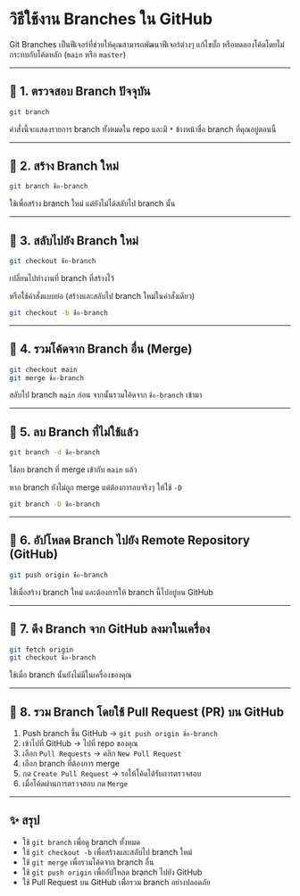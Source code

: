 # วิธีใช้งาน Branches ใน GitHub

Git Branches เป็นฟีเจอร์ที่ช่วยให้คุณสามารถพัฒนาฟีเจอร์ต่างๆ แก้ไขบั๊ก หรือทดลองโค้ดโดยไม่กระทบกับโค้ดหลัก (`main` หรือ `master`)  

---

## 🔹 1. ตรวจสอบ Branch ปัจจุบัน
```sh
git branch
```
คำสั่งนี้จะแสดงรายการ branch ทั้งหมดใน repo และมี `*` ข้างหน้าชื่อ branch ที่คุณอยู่ตอนนี้

---

## 🔹 2. สร้าง Branch ใหม่
```sh
git branch ชื่อ-branch
```
ใช้เพื่อสร้าง branch ใหม่ แต่ยังไม่ได้สลับไป branch นั้น

---

## 🔹 3. สลับไปยัง Branch ใหม่
```sh
git checkout ชื่อ-branch
```
เปลี่ยนไปทำงานที่ branch ที่สร้างไว้  

หรือใช้คำสั่งแบบย่อ (สร้างและสลับไป branch ใหม่ในคำสั่งเดียว)
```sh
git checkout -b ชื่อ-branch
```

---

## 🔹 4. รวมโค้ดจาก Branch อื่น (Merge)
```sh
git checkout main
git merge ชื่อ-branch
```
สลับไป branch `main` ก่อน จากนั้นรวมโค้ดจาก `ชื่อ-branch` เข้ามา

---

## 🔹 5. ลบ Branch ที่ไม่ใช้แล้ว
```sh
git branch -d ชื่อ-branch
```
ใช้ลบ branch ที่ merge เข้ากับ `main` แล้ว  

หาก branch ยังไม่ถูก merge แต่ต้องการลบจริงๆ ให้ใช้ `-D`
```sh
git branch -D ชื่อ-branch
```

---

## 🔹 6. อัปโหลด Branch ไปยัง Remote Repository (GitHub)
```sh
git push origin ชื่อ-branch
```
ใช้เมื่อสร้าง branch ใหม่ และต้องการให้ branch นี้ไปอยู่บน GitHub  

---

## 🔹 7. ดึง Branch จาก GitHub ลงมาในเครื่อง
```sh
git fetch origin
git checkout ชื่อ-branch
```
ใช้เมื่อ branch นั้นยังไม่มีในเครื่องของคุณ

---

## 🔹 8. รวม Branch โดยใช้ Pull Request (PR) บน GitHub
1. Push branch ขึ้น GitHub → `git push origin ชื่อ-branch`
2. เข้าไปที่ GitHub → ไปที่ repo ของคุณ
3. เลือก `Pull Requests` → คลิก `New Pull Request`
4. เลือก branch ที่ต้องการ merge
5. กด `Create Pull Request` → รอให้โค้ดได้รับการตรวจสอบ
6. เมื่อโค้ดผ่านการตรวจสอบ กด `Merge`

---

## ✨ สรุป
- ใช้ `git branch` เพื่อดู branch ทั้งหมด
- ใช้ `git checkout -b` เพื่อสร้างและสลับไป branch ใหม่
- ใช้ `git merge` เพื่อรวมโค้ดจาก branch อื่น
- ใช้ `git push origin` เพื่ออัปโหลด branch ไปยัง GitHub
- ใช้ Pull Request บน GitHub เพื่อรวม branch อย่างปลอดภัย
